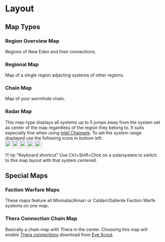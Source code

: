 # Layout

## Map Types

### Region Overview Map
Regions of New Eden and their connections.

### Regional Map
Map of a single region adjacting systems of other regions.

### Chain Map
Map of your wormhole chain.

### Radar Map
This map-type displays all systems up to 5 jumps away from the system set as center of the map regardless of the region they belong to. It suits especially fine when using [Intel Channels](https://eveeye.readthedocs.io/en/latest/sharing/intel-channels/).
To set the system range displayed use the following icons in bottom left:<br>
<img src="https://raw.githubusercontent.com/Risingson/eedocs/master/docs/images/5.png" width="24" height="24" ><img src="https://raw.githubusercontent.com/Risingson/eedocs/master/docs/images/4.png" width="24" height="24" ><img src="https://raw.githubusercontent.com/Risingson/eedocs/master/docs/images/3.png" width="24" height="24" ><img src="https://raw.githubusercontent.com/Risingson/eedocs/master/docs/images/2.png" width="24" height="24" ><img src="https://raw.githubusercontent.com/Risingson/eedocs/master/docs/images/1.png" width="24" height="24" ><br>

!!! tip "Keyboard shortcut"
    Use Ctrl+Shift+Click on a solarsystem to switch to this map layout with that system centered.
    
## Special Maps

### Faction Warfare Maps
These maps feature all Minmatar/Amarr or Caldari/Gallente Faction Warfe systems on one map. 
### Thera Connection Chain Map
Basically a chain map with Thera in the center. Choosing this map will enable [Thera connections](https://eveeye.readthedocs.io/en/latest/map/misc/#Thera-Connections) download from [Eve Scout](https://www.eve-scout.com/).

<!--stackedit_data:
eyJoaXN0b3J5IjpbLTIwNTYzMDUzMjUsLTg5MTI3MDM2MywxNT
ExMTgyMjI1LC00NTAyMzYyODIsOTE4NTM0NDc0LDE0NTk0ODEz
MjYsLTEyNTQ4MjE3MjddfQ==
-->